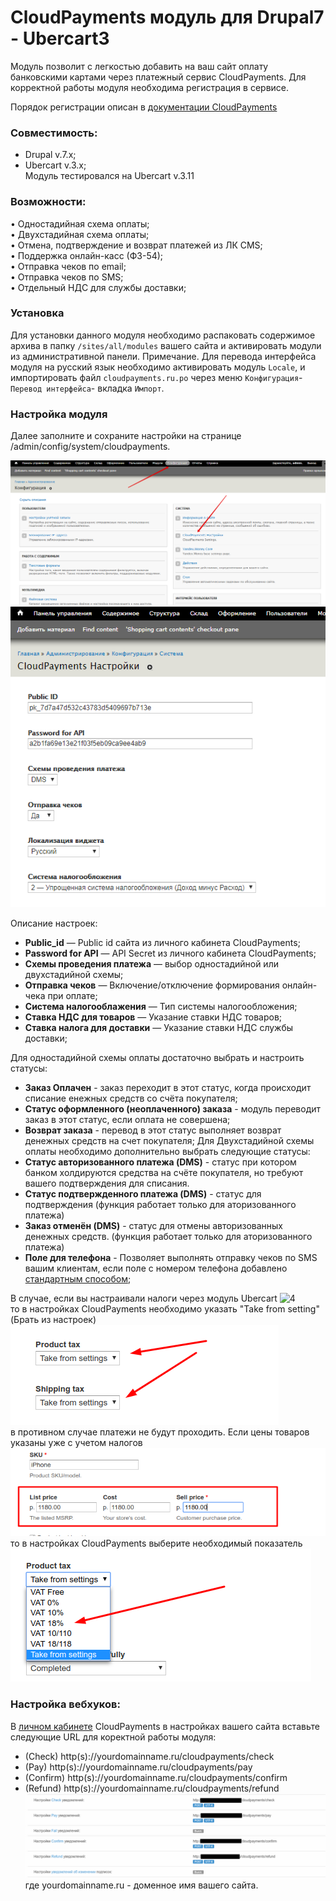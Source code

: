 # CloudPayments модуль для Drupal7 - Ubercart3
Модуль позволит с легкостью добавить на ваш сайт оплату банковскими картами через платежный сервис CloudPayments. 
Для корректной работы модуля необходима регистрация в сервисе.

Порядок регистрации описан в [документации CloudPayments](https://cloudpayments.ru/Docs/Connect)
### Совместимость:
* Drupal v.7.x;
* Ubercart v.3.x;  
Модуль тестировался на Ubercart v.3.11


### Возможности:  
• Одностадийная схема оплаты;  
• Двухстадийная схема оплаты;  
• Отмена, подтверждение и возврат платежей из ЛК CMS;  
• Поддержка онлайн-касс (ФЗ-54);  
• Отправка чеков по email;  
• Отправка чеков по SMS;  
• Отдельный НДС для службы доставки;

### Установка

Для установки данного модуля необходимо распаковать содержимое архива в папку `/sites/all/modules` вашего сайта и активировать модули из административной панели.
Примечание. Для перевода интерфейса модуля на русский язык необходимо активировать модуль `Locale`, и импортировать файл `cloudpayments.ru.po` через меню `Конфигурация`-`Перевод интерфейса`- вкладка `Импорт`.

### Настройка модуля
Далее заполните и сохраните настройки на странице /admin/config/system/cloudpayments.

![1](/img/1.png)
![2](/img/2.png)

Описание настроек:
* **Public_id** — Public id сайта из личного кабинета CloudPayments;
* **Password for API** — API Secret из личного кабинета CloudPayments;
* **Схемы проведения платежа** — выбор одностадийной или двухстадийной схемы;
* **Отправка чеков** — Включение/отключение формирования онлайн-чека при оплате;
* **Система налогооблажения** — Тип системы налогообложения;
* **Ставка НДС для товаров** — Указание ставки НДС товаров;
* **Ставка налога для доставки** — Указание ставки НДС службы доставки;

Для одностадийной схемы оплаты достаточно  выбрать и настроить статусы:
* **Заказ Оплачен** - заказ переходит в этот статус, когда происходит списание енежных средств со счёта покупателя;
* **Статус оформленного (неоплаченного) заказа** - модуль переводит заказ в этот статус, если оплата не совершена;
* **Возврат заказа** - перевод в этот статус выполняет возврат денежных средств на счет покупателя;
Для Двухстадийной схемы оплаты необходимо дополнительно  выбрать следующие статусы:
* **Статус авторизованного платежа (DMS)** - статус при котором банком холдируются средства на счёте покупателя, но требуют вашего подтверждения для списания.
* **Статус подтвержденного платежа (DMS)** - статус для подтверждения (функция работает только для аторизованного платежа)
* **Заказ отменён (DMS)** - статус для отмены авторизованных денежных средств. (функция работает только для аторизованного платежа)
* **Поле для телефона** - Позволяет выполнять отправку чеков по SMS вашим клиентам, если поле с номером телефона добавлено [стандартным способом](https://docs.drupalcommerce.org/commerce1/user-guide/customer-profiles/configuring--creating-customer-profiles);

В случае, если вы настраивали налоги через модуль Ubercart ![4](cloudpayments/img/4.png)  
то в настройках CloudPayments необходимо указать "Take from setting" (Брать из настроек)   
![5](img/5.png)  
в противном случае платежи не будут проходить. Если цены товаров указаны уже с учетом налогов  
![6](img/6.png)   
то в настройках CloudPayments выберите необходимый показатель     
![7](img/7.png)  

### Настройка вебхуков:

В [личном кабинете](https://merchant.cloudpayments.ru/Account/Login) CloudPayments в настройках вашего сайта вставьте следующие URL для коректной работы модуля:
* (Check) 		http(s)://yourdomainname.ru/cloudpayments/check
* (Pay) 		http(s)://yourdomainname.ru/cloudpayments/pay
* (Confirm)		http(s)://yourdomainname.ru/cloudpayments/confirm
* (Refund)		http(s)://yourdomainname.ru/cloudpayments/refund
![3](/img/3.png)
где yourdomainname.ru - доменное имя вашего сайта.